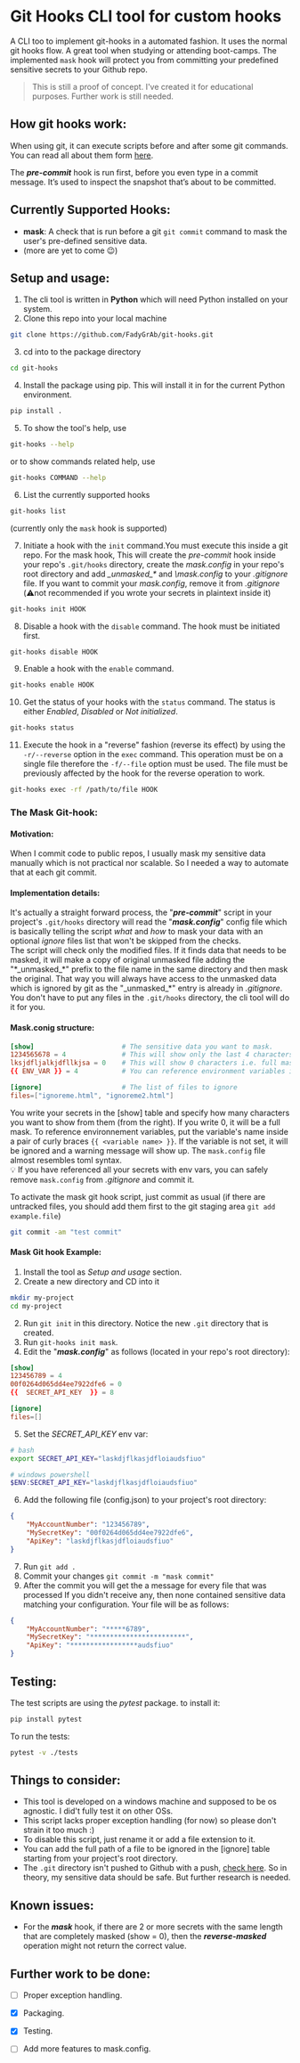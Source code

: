# Git Hooks CLI tool for custom hooks
A CLI too to implement git-hooks in a automated fashion. It uses the normal git hooks flow. A great tool when studying or attending boot-camps. The implemented `mask` hook will protect you from committing your predefined sensitive secrets to your Github repo.
> This is still a proof of concept. I've created it for educational purposes. Further work is still needed.
## How git hooks work:
When using git, it can execute scripts before and after some git commands. You can read all about them form [here](https://git-scm.com/book/en/v2/Customizing-Git-Git-Hooks).  

The ***pre-commit*** hook is run first, before you even type in a commit message. It’s used to inspect the snapshot that’s about to be committed.  

## Currently Supported Hooks:
- **mask**: A check that is run before a git `git commit` command to mask the user's pre-defined sensitive data.
- (more are yet to come 😉)


## Setup and usage:
1. The cli tool is written in **Python** which will need Python installed on your system.  
2. Clone this repo into your local machine
```sh
git clone https://github.com/FadyGrAb/git-hooks.git
```
3. cd into to the package directory
```sh
cd git-hooks
```
4. Install the package using pip. This will install it in for the current Python environment.
```sh
pip install .
```
5. To show the tool's help, use
```sh
git-hooks --help
```
or to show commands related help, use
```sh
git-hooks COMMAND --help
```

6. List the currently supported hooks 
```sh
git-hooks list
```
(currently only the `mask` hook is supported)  

7. Initiate a hook with the `init` command.You must execute this inside a git repo. For the mask hook, This will create the *pre-commit* hook inside your repo's `.git/hooks` directory, create the *mask.config* in your repo's root directory and add *\_unmasked_\** and *\mask.config* to your *.gitignore* file. If you want to commit your *mask.config*, remove it from *.gitignore* (⚠️not recommended if you wrote your secrets in plaintext inside it)
```sh
git-hooks init HOOK
```
8. Disable a hook with the `disable` command. The hook must be initiated first.
```sh
git-hooks disable HOOK
```
9. Enable a hook with the `enable` command.
```sh
git-hooks enable HOOK
```
10.  Get the status of your hooks with the `status` command. The status is either *Enabled*, *Disabled* or *Not initialized*.
```sh
git-hooks status
```
11. Execute the hook in a "reverse" fashion (reverse its effect) by using the `-r/--reverse` option in the `exec` command. This operation must be on a single file therefore the `-f/--file` option must be used. The file must be previously affected by the hook for the reverse operation to work.
```sh
git-hooks exec -rf /path/to/file HOOK
```
### The Mask Git-hook:
#### Motivation:
When I commit code to public repos, I usually mask my sensitive data manually which is not practical nor scalable. So I needed a way to automate that at each git commit.

#### Implementation details:
It's actually a straight forward process, the "***pre-commit***" script in your project's `.git/hooks` directory will read the "***mask.config***" config file which is basically telling the script *what* and *how* to mask your data with an optional *ignore* files list that won't be skipped from the checks.  
The script will check only the modified files. If it finds data that needs to be masked, it will make a copy of original unmasked file adding the "*\_unmasked\_\*" prefix to the file name in the same directory and then mask the original. That way you will always have access to the unmasked data which is ignored by git as the "\_unmasked\_\*" entry is already in *.gitignore*.  
 You don't have to put any files in the `.git/hooks` directory, the cli tool will do it for you.

#### Mask.conig structure:
```toml
[show]                      # The sensitive data you want to mask.
1234565678 = 4              # This will show only the last 4 characters i.e. "****5678"
lksjdfljalkjdfllkjsa = 0    # This will show 0 characters i.e. full mask "********************"
{{ ENV_VAR }} = 4           # You can reference environment variables inside the file.

[ignore]                    # The list of files to ignore
files=["ignoreme.html", "ignoreme2.html"]
```
You write your secrets in the [show] table and specify how many characters you want to show from them (from the right). If you write 0, it will be a full mask. To reference environnement variables, put the variable's name inside a pair of curly braces `{{ <variable name> }}`. If the variable is not set, it will be ignored and a warning message will show up. The `mask.config` file almost resembles toml syntax.  
💡 If you have referenced all your secrets with env vars, you can safely remove `mask.config` from *.gitignore* and commit it.

To activate the mask git hook script, just commit as usual (if there are untracked files, you should add them first to the git staging area `git add example.file`)
```sh
git commit -am "test commit"
```

#### Mask Git hook Example:
1. Install the tool as *Setup and usage* section.
2. Create a new directory and CD into it
```sh
mkdir my-project
cd my-project
```
2. Run `git init` in this directory. Notice the new `.git` directory that is created.
3. Run `git-hooks init mask`. 
4. Edit the "***mask.config***" as follows (located in your repo's root directory):
```toml
[show]
123456789 = 4            
00f0264d065dd4ee7922dfe6 = 0
{{  SECRET_API_KEY  }} = 8

[ignore]
files=[]
```
5. Set the *SECRET_API_KEY* env var:
```sh
# bash
export SECRET_API_KEY="laskdjflkasjdfloiaudsfiuo"
```
```powershell
# windows powershell
$ENV:SECRET_API_KEY="laskdjflkasjdfloiaudsfiuo"
```
6. Add the following file (config.json) to your project's root directory:
```json
{
    "MyAccountNumber": "123456789",
    "MySecretKey": "00f0264d065dd4ee7922dfe6",
    "ApiKey": "laskdjflkasjdfloiaudsfiuo"
}
```
7. Run `git add .`
8. Commit your changes `git commit -m "mask commit"`
9. After the commit you will get the a message for every file that was processed If you didn't receive any, then none contained sensitive data matching your configuration. Your file will be as follows:
```json
{
    "MyAccountNumber": "*****6789",
    "MySecretKey": "************************",
    "ApiKey": "*****************audsfiuo"
}
```
## Testing:
The test scripts are using the *pytest* package. to install it:
```sh
pip install pytest
```
To run the tests:
```sh
pytest -v ./tests
```
## Things to consider:
- This tool is developed on a windows machine and supposed to be os agnostic. I did't fully test it on other OSs.
- This script lacks proper exception handling (for now) so please don't strain it too much :)
- To disable this script, just rename it or add a file extension to it.
- You can add the full path of a file to be ignored in the [ignore] table starting from your project's root directory.
- The `.git` directory isn't pushed to Github with a push, [check here](https://github.com/git-guides/git-push). So in theory, my sensitive data should be safe. But further research is needed.

## Known issues:
- For the ***mask*** hook, if there are 2 or more secrets with the same length that are completely masked (show = 0), then the ***reverse-masked*** operation might not return the correct value.

## Further work to be done:
- [ ] Proper exception handling.
- [x] Packaging.
- [x] Testing.
- [ ] Add more features to mask.config.



